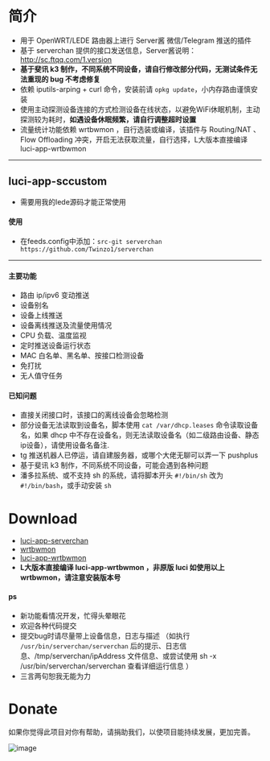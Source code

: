 # 简介
- 用于 OpenWRT/LEDE 路由器上进行 Server酱 微信/Telegram 推送的插件
- 基于 serverchan 提供的接口发送信息，Server酱说明：http://sc.ftqq.com/1.version
- **基于斐讯 k3 制作，不同系统不同设备，请自行修改部分代码，无测试条件无法重现的 bug 不考虑修复**
- 依赖 iputils-arping + curl 命令，安装前请 `opkg update`，小内存路由谨慎安装
- 使用主动探测设备连接的方式检测设备在线状态，以避免WiFi休眠机制，主动探测较为耗时，**如遇设备休眠频繁，请自行调整超时设置**
- 流量统计功能依赖 wrtbwmon ，自行选装或编译，该插件与 Routing/NAT 、Flow Offloading 冲突，开启无法获取流量，自行选择，L大版本直接编译 luci-app-wrtbwmon
----------
## luci-app-sccustom
- 需要用我的lede源码才能正常使用
#### 使用
- 在feeds.config中添加：```src-git serverchan https://github.com/Twinzo1/serverchan```
----------
#### 主要功能
- 路由 ip/ipv6 变动推送
- 设备别名
- 设备上线推送
- 设备离线推送及流量使用情况
- CPU 负载、温度监视
- 定时推送设备运行状态
- MAC 白名单、黑名单、按接口检测设备
- 免打扰
- 无人值守任务

#### 已知问题
- 直接关闭接口时，该接口的离线设备会忽略检测
- 部分设备无法读取到设备名，脚本使用 `cat /var/dhcp.leases` 命令读取设备名，如果 dhcp 中不存在设备名，则无法读取设备名（如二级路由设备、静态ip设备），请使用设备名备注.
- tg 推送机器人已停运，请自建服务器，或哪个大佬无聊可以弄一下 pushplus
- 基于斐讯 k3 制作，不同系统不同设备，可能会遇到各种问题
- 潘多拉系统、或不支持 sh 的系统，请将脚本开头 `#!/bin/sh` 改为 `#!/bin/bash`，或手动安装 `sh`

# Download
- [luci-app-serverchan](https://github.com/tty228/luci-app-serverchan/releases)
- [wrtbwmon](https://github.com/brvphoenix/wrtbwmon)
- [luci-app-wrtbwmon](https://github.com/brvphoenix/luci-app-wrtbwmon) 
- **L大版本直接编译 luci-app-wrtbwmon ，非原版 luci 如使用以上 wrtbwmon，请注意安装版本号**

#### ps
- 新功能看情况开发，忙得头晕眼花
- 欢迎各种代码提交
- 提交bug时请尽量带上设备信息，日志与描述
（如执行 `/usr/bin/serverchan/serverchan` 后的提示、日志信息、/tmp/serverchan/ipAddress 文件信息、或尝试使用 sh -x /usr/bin/serverchan/serverchan 查看详细运行信息 ）
- 三言两句恕我无能为力

# Donate
如果你觉得此项目对你有帮助，请捐助我们，以使项目能持续发展，更加完善。

![image](https://github.com/tty228/Python-100-Days/blob/master/res/WX.jpg)

